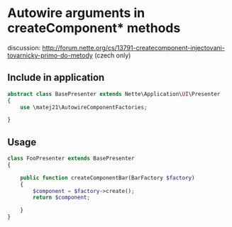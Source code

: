 # Autowire arguments in createComponent* methods


discussion: http://forum.nette.org/cs/13791-createcomponent-injectovani-tovarnicky-primo-do-metody (czech only)


## Include in application


```php
abstract class BasePresenter extends Nette\Application\UI\Presenter
{
	use \matej21\AutowireComponentFactories;

}
```


## Usage


```php
class FooPresenter extends BasePresenter
{

    public function createComponentBar(BarFactory $factory)
    {
        $component = $factory->create();
        return $component;

    }
}
```